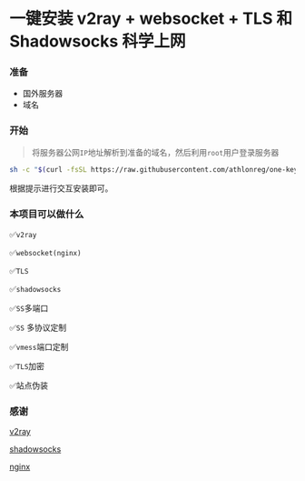 # 一键安装 v2ray + websocket + TLS 和 Shadowsocks 科学上网

### 准备

- 国外服务器
- 域名

### 开始

> 将服务器公网`IP`地址解析到准备的域名，然后利用`root`用户登录服务器

```bash
sh -c "$(curl -fsSL https://raw.githubusercontent.com/athlonreg/one-key-vmess/master/vmess.sh)"
```

根据提示进行交互安装即可。

### 本项目可以做什么

:white_check_mark:`v2ray`

:white_check_mark:`websocket(nginx)`

:white_check_mark:`TLS`

:white_check_mark:`shadowsocks`

:white_check_mark:`SS`多端口

:white_check_mark:`SS` 多协议定制

:white_check_mark:`vmess`端口定制​

:white_check_mark:`TLS`加密

:white_check_mark:站点伪装​

### 感谢

[v2ray](https://github.com/v2ray)

[shadowsocks](https://github.com/shadowsocks)

[nginx]( https://nginx.org/ )